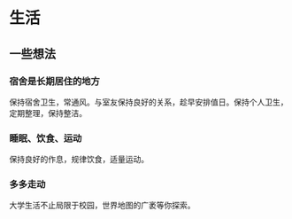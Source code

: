 # 生活

## 一些想法

### 宿舍是长期居住的地方

保持宿舍卫生，常通风。与室友保持良好的关系，趁早安排值日。保持个人卫生，定期整理，保持整洁。

### 睡眠、饮食、运动

保持良好的作息，规律饮食，适量运动。

### 多多走动

大学生活不止局限于校园，世界地图的广袤等你探索。
